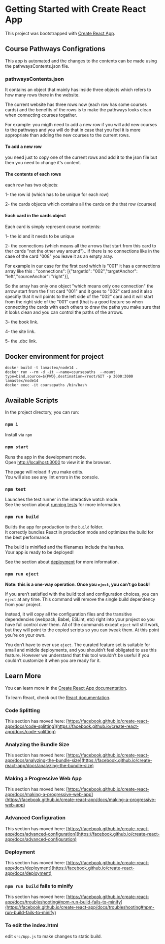 # Getting Started with Create React App

This project was bootstrapped with [Create React App](https://github.com/facebook/create-react-app).

## Course Pathways Configrations

This app is automated and the changes to the contents can be made using the pathwaysContents.json file.

### pathwaysContents.json

It contains an object that mainly has inside three objects which refers to how many rows there in the website.

The current website has three rows now (each row has some courses cards) and the benefits of the rows is to make the pathways looks clean when connecting courses togather.

For example: you migth need to add a new row if you will add new courses to the pathways and you will do that in case that you feel it is more appropriate than adding the new courses to the current rows.

#### To add a new row

you need just to copy one of the current rows and add it to the json file but then you need to change it's content.

#### The contents of each rows

each row has two objects:

1- the row id (which has to be unique for each row)

2- the cards objects which contains all the cards on the that row (courses)

#### Each card in the cards object

Each card is simply represent course contents:

1- the id and it needs to be unique

2- the connections (which means all the arrows that start from this card to ther cards "not the other way around").. if there is no connections like in the case of the card "008" you leave it as an empty aray.

For example in our case for the first card which is "001" it has a connections array like this :
"connections": [{"targetId": "002","targetAnchor": "left","sourceAnchor": "right"}],

So the array has only one object "which means only one connection" the arrow start from the first card "001" and it goes to "002" card  and it also specifiy that it will points to the left side of the "002" card and it will start from the right side of the "001" card  (that is a good feature so when connecting the cards with each others to draw the paths you make sure that it looks clean and you can control the paths of the arrows.

3- the book link.

4- the site link.

5- the .dbc link.

## Docker environment for project

```
docker build -t lamastex/node14 .
docker run --rm -d -it --name=coursepaths  --mount type=bind,source=${PWD},destination=/root/GIT -p 3000:3000 lamastex/node14
docker exec -it coursepaths /bin/bash
```

## Available Scripts

In the project directory, you can run:

### `npm i`

Install via `npm`

### `npm start`

Runs the app in the development mode.\
Open [http://localhost:3000](http://localhost:3000) to view it in the browser.

The page will reload if you make edits.\
You will also see any lint errors in the console.

### `npm test`

Launches the test runner in the interactive watch mode.\
See the section about [running tests](https://facebook.github.io/create-react-app/docs/running-tests) for more information.

### `npm run build`

Builds the app for production to the `build` folder.\
It correctly bundles React in production mode and optimizes the build for the best performance.

The build is minified and the filenames include the hashes.\
Your app is ready to be deployed!

See the section about [deployment](https://facebook.github.io/create-react-app/docs/deployment) for more information.

### `npm run eject`

**Note: this is a one-way operation. Once you `eject`, you can’t go back!**

If you aren’t satisfied with the build tool and configuration choices, you can `eject` at any time. This command will remove the single build dependency from your project.

Instead, it will copy all the configuration files and the transitive dependencies (webpack, Babel, ESLint, etc) right into your project so you have full control over them. All of the commands except `eject` will still work, but they will point to the copied scripts so you can tweak them. At this point you’re on your own.

You don’t have to ever use `eject`. The curated feature set is suitable for small and middle deployments, and you shouldn’t feel obligated to use this feature. However we understand that this tool wouldn’t be useful if you couldn’t customize it when you are ready for it.

## Learn More

You can learn more in the [Create React App documentation](https://facebook.github.io/create-react-app/docs/getting-started).

To learn React, check out the [React documentation](https://reactjs.org/).

### Code Splitting

This section has moved here: [https://facebook.github.io/create-react-app/docs/code-splitting](https://facebook.github.io/create-react-app/docs/code-splitting)

### Analyzing the Bundle Size

This section has moved here: [https://facebook.github.io/create-react-app/docs/analyzing-the-bundle-size](https://facebook.github.io/create-react-app/docs/analyzing-the-bundle-size)

### Making a Progressive Web App

This section has moved here: [https://facebook.github.io/create-react-app/docs/making-a-progressive-web-app](https://facebook.github.io/create-react-app/docs/making-a-progressive-web-app)

### Advanced Configuration

This section has moved here: [https://facebook.github.io/create-react-app/docs/advanced-configuration](https://facebook.github.io/create-react-app/docs/advanced-configuration)

### Deployment

This section has moved here: [https://facebook.github.io/create-react-app/docs/deployment](https://facebook.github.io/create-react-app/docs/deployment)

### `npm run build` fails to minify

This section has moved here: [https://facebook.github.io/create-react-app/docs/troubleshooting#npm-run-build-fails-to-minify](https://facebook.github.io/create-react-app/docs/troubleshooting#npm-run-build-fails-to-minify)

### To edit the index.html

edit `src/App.js` to make changes to static build.
